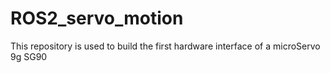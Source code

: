 # ROS2_servo_motion
This repository is used to build the first hardware interface of a microServo 9g SG90
